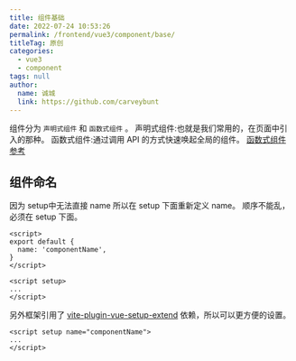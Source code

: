 ```yaml
---
title: 组件基础
date: 2022-07-24 10:53:26
permalink: /frontend/vue3/component/base/
titleTag: 原创
categories: 
  - vue3
  - component
tags: null
author: 
  name: 诚城
  link: https://github.com/carveybunt
---
```


组件分为 `声明式组件` 和 `函数式组件` 。
声明式组件:也就是我们常用的，在页面中引入的那种。
函数式组件:通过调用 API 的方式快速唤起全局的组件。 [函数式组件 参考](http://www.360doc.com/content/12/0121/07/43279680_1100425664.shtml)
<!-- more -->

## 组件命名

因为 setup中无法直接 name 所以在 setup 下面重新定义 name。
顺序不能乱，必须在 setup 下面。

```vue3
<script>
export default {
  name: 'componentName',
}
</script>

<script setup>
...
</script>

```

另外框架引用了 [vite-plugin-vue-setup-extend](https://github.com/vbenjs/vite-plugin-vue-setup-extend) 依赖，所以可以更方便的设置。

```vue
<script setup name="componentName">
...
</script>
```
